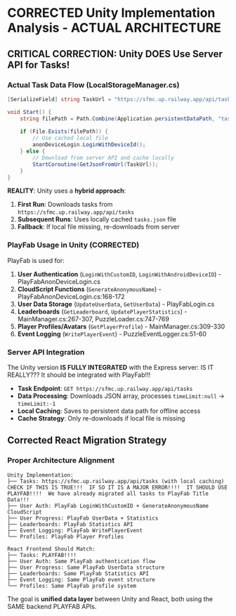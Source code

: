 # CORRECTED Unity Implementation Analysis - ACTUAL ARCHITECTURE

## CRITICAL CORRECTION: Unity DOES Use Server API for Tasks!

### Actual Task Data Flow (LocalStorageManager.cs)

```csharp
[SerializeField] string TaskUrl = "https://sfmc.up.railway.app/api/tasks"; // Line 16

void Start() {
    string filePath = Path.Combine(Application.persistentDataPath, "tasks.json");
    
    if (File.Exists(filePath)) {
        // Use cached local file
        anonDeviceLogin.LoginWithDeviceId();
    } else {
        // Download from server API and cache locally  
        StartCoroutine(GetJsonFromUrl(TaskUrl));
    }
}
```

**REALITY**: Unity uses a **hybrid approach**:
1. **First Run**: Downloads tasks from `https://sfmc.up.railway.app/api/tasks`
2. **Subsequent Runs**: Uses locally cached `tasks.json` file
3. **Fallback**: If local file missing, re-downloads from server

### PlayFab Usage in Unity (CORRECTED)

PlayFab is used for:
1. **User Authentication** (`LoginWithCustomID`, `LoginWithAndroidDeviceID`) - PlayFabAnonDeviceLogin.cs  
2. **CloudScript Functions** (`GenerateAnonymousName`) - PlayFabAnonDeviceLogin.cs:168-172
3. **User Data Storage** (`UpdateUserData`, `GetUserData`) - PlayFabLogin.cs
4. **Leaderboards** (`GetLeaderboard`, `UpdatePlayerStatistics`) - MainManager.cs:267-307, PuzzleLoader.cs:747-769
5. **Player Profiles/Avatars** (`GetPlayerProfile`) - MainManager.cs:309-330
6. **Event Logging** (`WritePlayerEvent`) - PuzzleEventLogger.cs:51-60

### Server API Integration

The Unity version **IS FULLY INTEGRATED** with the Express server:   IS IT REALLY???  It should be integrated with PlayFab!!!
- **Task Endpoint**: `GET https://sfmc.up.railway.app/api/tasks`
- **Data Processing**: Downloads JSON array, processes `timeLimit:null` → `timeLimit:-1`
- **Local Caching**: Saves to persistent data path for offline access
- **Cache Strategy**: Only re-downloads if local file is missing

## Corrected React Migration Strategy



### Proper Architecture Alignment

```
Unity Implementation:
├── Tasks: https://sfmc.up.railway.app/api/tasks (with local caching)  CHECK IF THIS IS TRUE!!!  IF SO IT IS A MAJOR ERROR!!!!  IT SHOULD USE PLAYFAB!!!!  We have already migrated all tasks to PlayFab Title Data!!!
├── User Auth: PlayFab LoginWithCustomID + GenerateAnonymousName CloudScript  
├── User Progress: PlayFab UserData + Statistics
├── Leaderboards: PlayFab Statistics API
├── Event Logging: PlayFab WritePlayerEvent
└── Profiles: PlayFab Player Profiles

React Frontend Should Match:
├── Tasks: PLAYFAB!!!!  
├── User Auth: Same PlayFab authentication flow
├── User Progress: Same PlayFab UserData structure  
├── Leaderboards: Same PlayFab Statistics API
├── Event Logging: Same PlayFab event structure
└── Profiles: Same PlayFab profile system
```

The goal is **unified data layer** between Unity and React, both using the SAME backend PLAYFAB APIs.